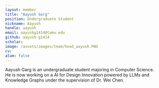 ```yaml
---
layout: member
title: "Aayush Garg"
position: Undergraduate Student
nickname: Aayush
handle: aayush
email: aayushg1414@tamu.edu
github: aayush-g1414
scholar: 
image: /assets/images/team/head_aayush.PNG
cv: 
alum: false
---
```

Aayush Garg is an undergraduate student majoring in Computer Science. He is now working on a AI for Design Innovation powered by LLMs and Knowledge Graphs under the supervision of Dr. Wei Chen.
